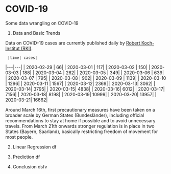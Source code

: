 # COVID-19
Some data wrangling on COVID-19

1. Data and Basic Trends

Data on COVID-19 cases are currently published daily by [Robert Koch-Institut (RKI)](https://www.rki.de/DE/Content/InfAZ/N/Neuartiges_Coronavirus/Fallzahlen.html).

     |time| cases| 
|---|---|
|  2020-02-29  |     66|
|  2020-03-01  |    117|
|  2020-03-02   |   150|
|  2020-03-03    |  188|
|  2020-03-04   |   262|
|  2020-03-05   |   349|
|  2020-03-06   |   639|
|  2020-03-07   |   795|
|  2020-03-08   |   902|
| 2020-03-09    | 1139|
| 2020-03-10    | 1296|
| 2020-03-11    | 1567|
| 2020-03-12|     2369|
| 2020-03-13|     3062|
| 2020-03-14|     3795|
| 2020-03-15|     4838|
| 2020-03-16|     6012|
| 2020-03-17|     7156|
| 2020-03-18|     8198|
| 2020-03-19|    10999|
| 2020-03-20|    13957|
| 2020-03-21|    16662|

Around March 16th, first precautionary measures have been taken on a broader scale by German States (Bundesländer), including official recommendations to stay at home if possible and to avoid unnecessary travels. From March 21th onwards stronger regulation is in place in two States (Bayern, Saarland), basically restricting freedom of movement for most people.




2. Linear Regression
df

3. Prediction
df

4. Conclusion
dsfv
